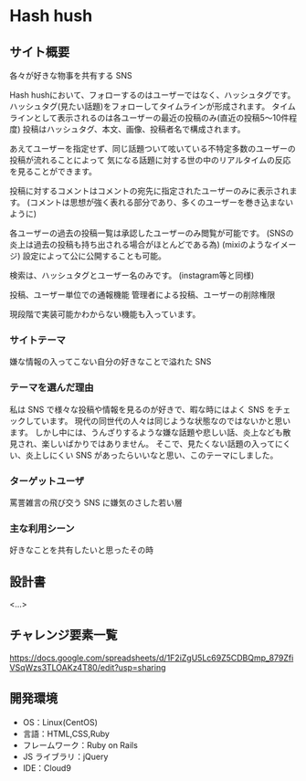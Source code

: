 # Hash hush

## サイト概要

各々が好きな物事を共有する SNS

Hash hushにおいて、フォローするのはユーザーではなく、ハッシュタグです。
ハッシュタグ(見たい話題)をフォローしてタイムラインが形成されます。
タイムラインとして表示されるのは各ユーザーの最近の投稿のみ(直近の投稿5～10件程度)
投稿はハッシュタグ、本文、画像、投稿者名で構成されます。

あえてユーザーを指定せず、同じ話題ついて呟いている不特定多数のユーザーの投稿が流れることによって
気になる話題に対する世の中のリアルタイムの反応を見ることができます。

投稿に対するコメントはコメントの宛先に指定されたユーザーのみに表示されます。
(コメントは思想が強く表れる部分であり、多くのユーザーを巻き込まないように)

各ユーザーの過去の投稿一覧は承認したユーザーのみ閲覧が可能です。
(SNSの炎上は過去の投稿も持ち出される場合がほとんどである為)
(mixiのようなイメージ)
設定によって公に公開することも可能。

検索は、ハッシュタグとユーザー名のみです。
(instagram等と同様)

投稿、ユーザー単位での通報機能
管理者による投稿、ユーザーの削除権限




現段階で実装可能かわからない機能も入っています。


### サイトテーマ

嫌な情報の入ってこない自分の好きなことで溢れた SNS

### テーマを選んだ理由

私は SNS で様々な投稿や情報を見るのが好きで、暇な時にはよく SNS をチェックしています。
現代の同世代の人々は同じような状態なのではないかと思います。
しかし中には、うんざりするような嫌な話題や悲しい話、炎上なども散見され、楽しいばかりではありません。
そこで、見たくない話題の入ってにくい、炎上しにくい SNS があったらいいなと思い、このテーマにしました。

### ターゲットユーザ

罵詈雑言の飛び交う SNS に嫌気のさした若い層

### 主な利用シーン

好きなことを共有したいと思ったその時

## 設計書

<...>

## チャレンジ要素一覧

https://docs.google.com/spreadsheets/d/1F2iZgU5Lc69Z5CDBQmp_879ZfiVSqWzs3TLOAKz4T80/edit?usp=sharing

## 開発環境

- OS：Linux(CentOS)
- 言語：HTML,CSS,Ruby
- フレームワーク：Ruby on Rails
- JS ライブラリ：jQuery
- IDE：Cloud9